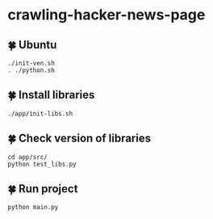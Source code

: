 # crawling-hacker-news-page

## :four_leaf_clover: Ubuntu
`./init-ven.sh`<br>
`. ./python.sh`

## :four_leaf_clover: Install libraries
`./app/init-libs.sh `

## :four_leaf_clover: Check version of libraries
`cd app/src/`<br>
`python test_libs.py`

## :four_leaf_clover: Run project
`python main.py`
